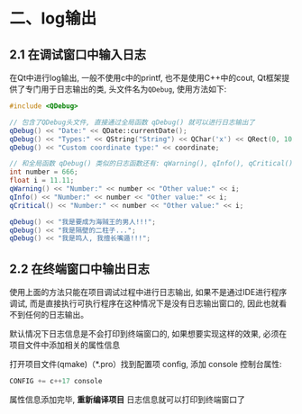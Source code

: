 # 二、log输出
## 2.1 在调试窗口中输入日志
在Qt中进行log输出, 一般不使用c中的printf, 也不是使用C++中的cout, Qt框架提供了专门用于日志输出的类, 头文件名为`QDebug`, 使用方法如下:

```C++
#include <QDebug>

// 包含了QDebug头文件, 直接通过全局函数 qDebug() 就可以进行日志输出了
qDebug() << "Date:" << QDate::currentDate();
qDebug() << "Types:" << QString("String") << QChar('x') << QRect(0, 10, 50, 40);
qDebug() << "Custom coordinate type:" << coordinate;

// 和全局函数 qDebug() 类似的日志函数还有: qWarning(), qInfo(), qCritical()
int number = 666;
float i = 11.11;
qWarning() << "Number:" << number << "Other value:" << i;
qInfo() << "Number:" << number << "Other value:" << i;
qCritical() << "Number:" << number << "Other value:" << i;

qDebug() << "我是要成为海贼王的男人!!!";
qDebug() << "我是隔壁的二柱子...";
qDebug() << "我是鸣人, 我擅长嘴遁!!!";
```

## 2.2 在终端窗口中输出日志
使用上面的方法只能在项目调试过程中进行日志输出, 如果不是通过IDE进行程序调试, 而是直接执行可执行程序在这种情况下是没有日志输出窗口的, 因此也就看不到任何的日志输出。

默认情况下日志信息是不会打印到终端窗口的, 如果想要实现这样的效果, 必须在项目文件中添加相关的属性信息

打开项目文件(qmake)（*.pro）找到配置项 config, 添加 console 控制台属性:

```C++
CONFIG += c++17 console
```

属性信息添加完毕, **重新编译项目** 日志信息就可以打印到终端窗口了